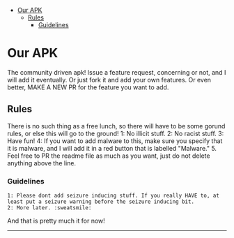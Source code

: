 - [Our APK](#our-apk)
  - [Rules](#rules)
    - [Guidelines](#guidelines)


# Our APK
 The community driven apk! Issue a feature request, concerning or not, and I will add it eventually. Or just fork it and add your own features. Or even better, MAKE A NEW PR for the feature you want to add.
 ## Rules
 There is no such thing as a free lunch, so there will have to be some gorund rules, or else this will go to the ground!
 1: No illicit stuff.
 2: No racist stuff.
 3: Have fun!
 4: If you want to add malware to this, make sure you specify that it is malware, and I will add it in a red button that is labelled "Malware."
 5. Feel free to PR the readme file as much as you want, just do not delete anything above the line.
 ### Guidelines
    1: Please dont add seizure inducing stuff. If you really HAVE to, at least put a seizure warning before the seizure inducing bit.
    2: More later. :sweatsmile:
And that is pretty much it for now! 



---------------------
